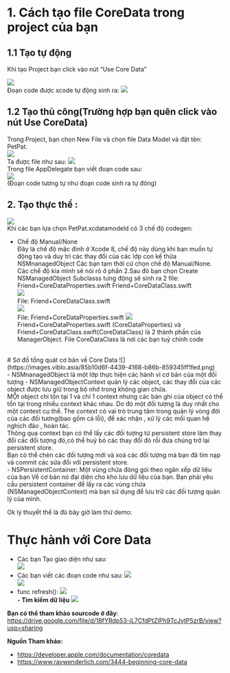 # 1. Cách tạo file CoreData trong project của bạn<br>
## 1.1 Tạo tự động<br>
Khi tạo Project bạn click vào nút “Use Core Data”

![](https://images.viblo.asia/502f744f-dbf2-454b-84c6-050fb4af1e61.png)<br>
Đoạn code được xcode tự động sinh ra:
![](https://images.viblo.asia/8026eee1-63bf-4d99-bacc-4336dce64482.png)<br>
## 1.2 Tạo thủ công(Trường hợp bạn quên click vào nút Use CoreData)<br>
Trong Project, bạn chọn  New File  và chọn file Data Model và đặt tên: PetPat.<br>![](https://images.viblo.asia/1ecd498f-aff4-4c19-845a-41642d5932d4.png)<br>
Ta được file như sau: ![](https://images.viblo.asia/bafde284-e699-44d9-87c5-ef58e77caa5f.png)<br>
Trong file AppDelegate bạn viết đoạn code sau:<br>
![](https://images.viblo.asia/ec0addc2-ba95-480b-a129-0810559dda6d.png)<br>
(Đoạn code tương tự như đoạn code sinh ra tự đông)
## 2. Tạo thực thể :
![](https://images.viblo.asia/85e982c5-ed1d-4e28-9ff8-1ef1611f0d56.png)<br>
Khi các bạn lựa chọn PetPat.xcdatamodeld có 3 chế độ codegen:
- Chế độ Manual/None<br>
Đây là chế độ mặc đinh ở Xcode 8, chế độ này dùng khi bạn  muốn tự động tạo và duy trì các thay đổi của các lớp con kế thừa NSMnanagedObject
Các bạn tạm thời cứ chọn chế độ Manual/None. Các chế độ kia mình sẽ nói rõ ở phần 2.Sau đó bạn chọn Create NSManagedObject Subclasss tưng động sẽ sinh ra 2 file: 
Friend+CoreDataProperties.swift
Friend+CoreDataClass.swift<br>![](https://images.viblo.asia/3d392ca6-4edb-41ab-afbd-1146745b3dfd.png)<br>
File: Friend+CoreDataClass.swift<br>
![](https://images.viblo.asia/67a78d97-0b9f-4614-82ab-9baa03e22d14.png)<br>
File: Friend+CoreDataProperties.swift
![](https://images.viblo.asia/67a78d97-0b9f-4614-82ab-9baa03e22d14.png)<br>
Friend+CoreDataProperties.swift (CoreDataProperties) và  Friend+CoreDataClass.swift(CoreDataClass) là 2 thành phần của ManagerObject. File CoreDataClass là nơi các bạn tuỳ chỉnh code
<br>
# Sơ đồ tổng quát cơ bản về Core Data
![](https://images.viblo.asia/85b10d6f-4439-4168-b86b-859345ff1fed.png)<br>
- NSMnanagedObject là một lớp thực hiện các hành vi cơ bản của một đối tượng
- NSManagedObjectContext quản lý các object, các thay đổi của các object được lưu giữ trong bộ nhớ trong không gian chứa.<br>
MỘt object chỉ tồn tại 1 và chỉ 1 context nhưng các bản ghi của object có thể tồn tại trong nhiều context khác nhau. Do đó một đối tượng là duy nhất cho một context cụ thể.
The context có vai trò trung tâm trong quản lý vòng đời của các đối tương(bao gồm cả lỗi), để xác nhận , xử lý các mối quan hệ nghịch đảo , hoàn tác.<br>
Thông qua context bạn có thể lấy các đối tượng từ persistent store làm thay đổi các đối tượng đó,có thể huỷ bỏ các thay đổi đó rồi đưa chúng trở lại persistent store.<br>
Bạn có thể chèn các đối tượng mới và xoá các đối tượng mà bạn đã tìm nạp và commit các sửa đổi với persistent store.<br>
- NSPersistentContainer: Một vùng chứa đóng gói theo ngăn xếp dữ liệu của bạn
Về cơ bản nó đại diện cho kho lưu dữ liệu của bạn. Bạn phải yêu cầu persistent container để lấy ra các vùng chứa (NSManagedObjectContext) mà bạn sử dụng để lưu trữ các đối tượng quản lý của mình.

Ok lý thuyết thế là đủ bây giờ làm thử demo:<br>
# Thực hành với Core Data
- Các bạn Tạo giao diện như sau:<br>![](https://images.viblo.asia/789e1bf2-1c5d-4040-8836-2a3bb4d17bed.png)
- Các bạn viết các đoạn code như sau: 
![](https://images.viblo.asia/129b9c68-b315-416e-bb23-126d228fc489.png)<br>
![](https://images.viblo.asia/5acf77e9-84ac-4ef3-9821-a109770bf647.png)<br>
- func refresh():
![](https://images.viblo.asia/8b98ce35-ab72-4bae-825c-1dfb30e50130.png)<br>
**- Tìm kiếm dữ liệu**
![](https://images.viblo.asia/05f7d59a-8220-428e-be40-712e779a91bd.png)<br>

**Bạn có thể tham khảo sourcode ở đây**: 
https://drive.google.com/file/d/18fYRdp53-jL7CfdPtZIPh9TcJytP5zrB/view?usp=sharing
<br>

**Nguồn Tham khảo:**
- https://developer.apple.com/documentation/coredata<br>
- https://www.raywenderlich.com/3444-beginning-core-data